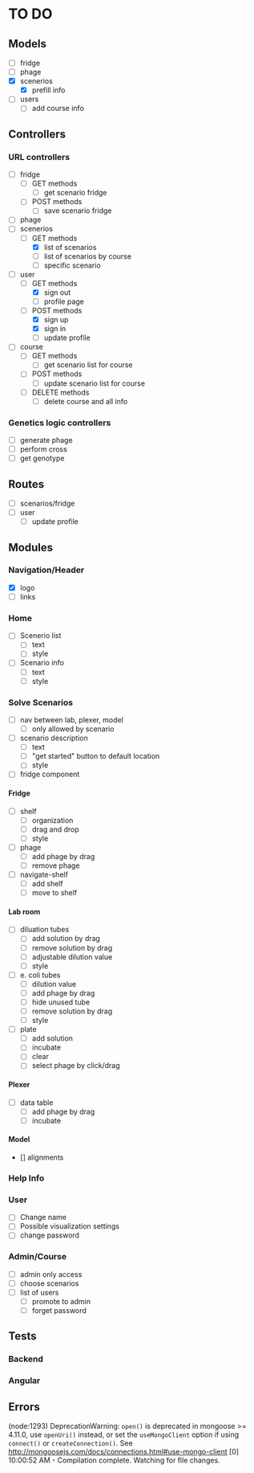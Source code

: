 # TO DO

## Models
- [ ] fridge
- [ ] phage
- [X] scenerios
  - [X] prefill info
- [ ] users
  - [ ] add course info

## Controllers
### URL controllers
- [ ] fridge
  - [ ] GET methods
    - [ ] get scenario fridge
  - [ ] POST methods
    - [ ] save scenario fridge
- [ ] phage
- [ ] scenerios
  - [ ] GET methods
    - [X] list of scenarios
    - [ ] list of scenarios by course
    - [ ] specific scenario
- [ ] user
  - [ ] GET methods
    - [X] sign out
    - [ ] profile page
  - [ ] POST methods
    - [X] sign up
    - [X] sign in
    - [ ] update profile
- [ ] course
  - [ ] GET methods
    - [ ] get scenario list for course
  - [ ] POST methods
    - [ ] update scenario list for course
  - [ ] DELETE methods
    - [ ] delete course and all info

### Genetics logic controllers
  - [ ] generate phage
  - [ ] perform cross
  - [ ] get genotype

## Routes
- [ ] scenarios/fridge
- [ ] user
  - [ ] update profile
  
## Modules
### Navigation/Header
  - [X] logo
  - [ ] links
### Home
  - [ ] Scenerio list
    - [ ] text
    - [ ] style
  - [ ] Scenario info
    - [ ] text
    - [ ] style

### Solve Scenarios
  - [ ] nav between lab, plexer, model
    - [ ] only allowed by scenario
  - [ ] scenario description
    - [ ] text
    - [ ] "get started" button to default location
    - [ ] style
  - [ ] fridge component
#### Fridge
  - [ ] shelf
    - [ ] organization
    - [ ] drag and drop
    - [ ] style
  - [ ] phage
    - [ ] add phage by drag
    - [ ] remove phage
  - [ ] navigate-shelf
    - [ ] add shelf
    - [ ] move to shelf
#### Lab room
  - [ ] diluation tubes
    - [ ] add solution by drag
    - [ ] remove solution by drag
    - [ ] adjustable dilution value
    - [ ] style
  - [ ] e. coli tubes
    - [ ] dilution value
    - [ ] add phage by drag
    - [ ] hide unused tube
    - [ ] remove solution by drag
    - [ ] style
  - [ ] plate
    - [ ] add solution
    - [ ] incubate
    - [ ] clear
    - [ ] select phage by click/drag
#### Plexer
  - [ ] data table
    - [ ] add phage by drag
    - [ ] incubate
#### Model
  - [] alignments

### Help Info

### User
  - [ ] Change name
  - [ ] Possible visualization settings
  - [ ] change password
  
### Admin/Course
  - [ ] admin only access
  - [ ] choose scenarios
  - [ ] list of users
    - [ ] promote to admin
    - [ ] forget password
## Tests
### Backend

### Angular

## Errors
(node:1293) DeprecationWarning: `open()` is deprecated in mongoose >= 4.11.0, use `openUri()` instead, or set the `useMongoClient` option if using `connect()` or `createConnection()`. See http://mongoosejs.com/docs/connections.html#use-mongo-client
[0] 10:00:52 AM - Compilation complete. Watching for file changes.

    